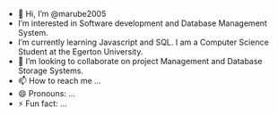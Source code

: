 - 👋 Hi, I’m @marube2005
-  I’m interested in Software development and Database Management System.
-  I’m currently learning Javascript and SQL. I am a Computer Science Student
  at the Egerton University. 
- 💞️ I’m looking to collaborate on project Management and Database Storage Systems.
- 📫 How to reach me ...
- 😄 Pronouns: ...
- ⚡ Fun fact: ...

<!---
marube2005/marube2005 is a ✨ special ✨ repository because its `README.md` (this file) appears on your GitHub profile.
You can click the Preview link to take a look at your changes.
--->
